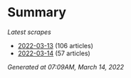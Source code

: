 # Summary
*Latest scrapes*
* [2022-03-13](https://github.com/nuuuwan/news_lk/blob/data/news_lk.2022-03-13.json) (106 articles)
* [2022-03-14](https://github.com/nuuuwan/news_lk/blob/data/news_lk.2022-03-14.json) (57 articles)

*Generated at 07:09AM, March 14, 2022*